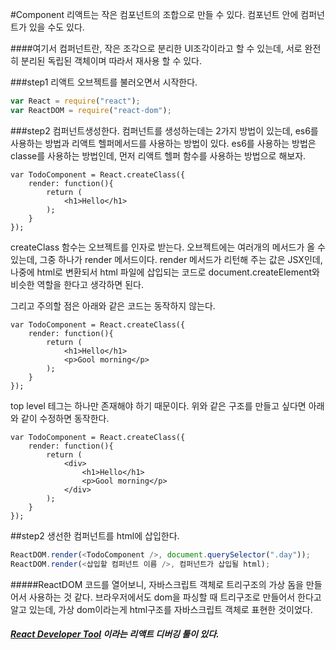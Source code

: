 #Component
리액트는 작은 컴포넌트의 조합으로 만들 수 있다. 컴포넌트 안에 컴퍼넌트가 있을 수도 있다. 

####여기서 컴퍼넌트란, 작은 조각으로 분리한 UI조각이라고 할 수 있는데, 서로 완전히 분리된 독립된 객체이며 따라서 재사용 할 수 있다.

###step1
리액트 오브젝트를 불러오면서 시작한다. 

```javascript
var React = require("react");
var ReactDOM = require("react-dom");
```

###step2
컴퍼넌트생성한다.  컴퍼넌트를 생성하는데는 2가지 방법이 있는데, es6를 사용하는 방법과 리액트 헬퍼메서드를 사용하는 방법이 있다. 
es6를 사용하는 방법은 classe를 사용하는 방법인데, 먼저 리액트 헬퍼 함수를 사용하는 방법으로 해보자. 

```
var TodoComponent = React.createClass({
    render: function(){
        return (
            <h1>Hello</h1>
        );
    }
});
```

createClass 함수는 오브젝트를 인자로 받는다. 오브젝트에는 여러개의 메서드가 올 수 있는데, 그중 하나가 render 메서드이다. render 메서드가 리턴해 주는 값은 JSX인데, 나중에 html로 변환되서 html 파일에 삽입되는 코드로 document.createElement와 비슷한 역할을 한다고 생각하면 된다. 

그리고 주의할 점은 아래와 같은 코드는 동작하지 않는다.

```
var TodoComponent = React.createClass({
    render: function(){
        return (
            <h1>Hello</h1>
            <p>Gool morning</p>
        );
    }
});
```
top level 테그는 하나만 존재해야 하기 때문이다. 위와 같은 구조를 만들고 싶다면 아래와 같이 수정하면 동작한다. 


```
var TodoComponent = React.createClass({
    render: function(){
        return (
            <div>
                <h1>Hello</h1>
                <p>Gool morning</p>
            </div>
        );
    }
});
```



##step2
생선한 컴퍼넌트를 html에 삽입한다. 

```javascript 
ReactDOM.render(<TodoComponent />, document.querySelector(".day"));
ReactDOM.render(<삽입할 컴퍼넌트 이름 />, 컴퍼넌트가 삽입될 html);
```



#####ReactDOM 코드를 열어보니, 자바스크립트 객체로 트리구조의 가상 돔을 만들어서 사용하는 것 같다. 브라우저에서도 dom을 파싱할 때 트리구조로 만들어서 한다고 알고 있는데, 가상 dom이라는게 html구조를 자바스크립트 객체로 표현한 것이었다.

##### [React Developer Tool](https://chrome.google.com/webstore/detail/react-developer-tools/fmkadmapgofadopljbjfkapdkoienihi/related?hl=en) 이라는 리액트 디버깅 툴이 있다. 
